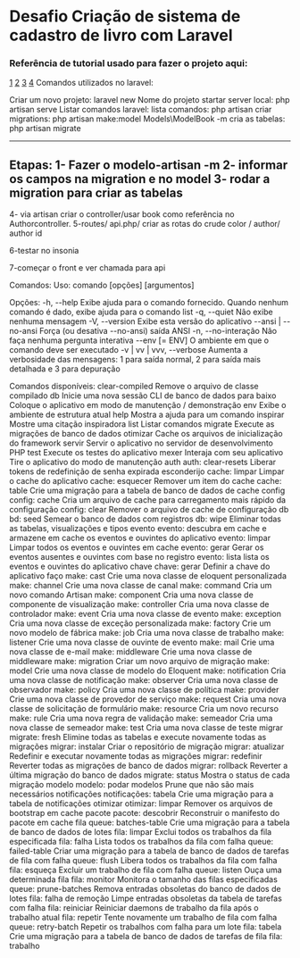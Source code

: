 # Desafio Criação de sistema de cadastro de livro com Laravel
### Referência de tutorial usado para fazer o projeto aqui: 

[1](https://bit.ly/31yAPOJ)
[2](https://www.toptal.com/laravel/restful-laravel-api-tutorial)
[3](https://www.devmedia.com.br/exemplo-pratico-regras-e-tipos-de-relacionamentos-sql-server-2008-parte-3/18409)
[4](https://dev.to/roxie/adding-and-removing-columns-from-existing-tables-using-laravel-migrations-389g)
Comandos utilizados no laravel:


Criar um novo projeto: laravel new Nome do projeto
startar server local: php artisan serve
Listar comandos laravel: lista comandos: php artisan
criar migrations: php artisan make:model Models\\ModelBook -m
cria as tabelas: php artisan migrate

---------------------------------------------------
Etapas:
1- Fazer o modelo-artisan -m
2- informar os campos na migration e no model
3- rodar a migration para criar as tabelas
-----------------------------------------------
4- via artisan criar o controller/usar book como referência no Authorcontroller.
5-routes/ api.php/ criar as rotas do crude color / author/ author id

6-testar no insonia 

7-começar o front e ver chamada para api











Comandos:
Uso:
  comando [opções] [argumentos]

Opções:
  -h, --help Exibe ajuda para o comando fornecido. Quando nenhum comando é dado, exibe ajuda para o comando list
  -q, --quiet Não exibe nenhuma mensagem
  -V, --version Exibe esta versão do aplicativo
      --ansi | --no-ansi Força (ou desativa --no-ansi) saída ANSI
  -n, --no-interação Não faça nenhuma pergunta interativa
      --env [= ENV] O ambiente em que o comando deve ser executado
  -v | vv | vvv, --verbose Aumenta a verbosidade das mensagens: 1 para saída normal, 2 para saída mais detalhada e 3 para depuração

Comandos disponíveis:
  clear-compiled Remove o arquivo de classe compilado
  db Inicie uma nova sessão CLI de banco de dados
  para baixo Coloque o aplicativo em modo de manutenção / demonstração
  env Exibe o ambiente de estrutura atual
  help Mostra a ajuda para um comando
  inspirar Mostre uma citação inspiradora
  list Listar comandos
  migrate Execute as migrações de banco de dados
  otimizar Cache os arquivos de inicialização do framework
  servir Servir o aplicativo no servidor de desenvolvimento PHP
  test Execute os testes do aplicativo
  mexer Interaja com seu aplicativo
  Tire o aplicativo do modo de manutenção
 auth
  auth: clear-resets Liberar tokens de redefinição de senha expirada
 esconderijo
  cache: limpar Limpar o cache do aplicativo
  cache: esquecer Remover um item do cache
  cache: table Crie uma migração para a tabela de banco de dados de cache
 config
  config: cache Cria um arquivo de cache para carregamento mais rápido da configuração
  config: clear Remover o arquivo de cache de configuração
 db
  bd: seed Semear o banco de dados com registros
  db: wipe Eliminar todas as tabelas, visualizações e tipos
 evento
  evento: descubra em cache e armazene em cache os eventos e ouvintes do aplicativo
  evento: limpar Limpar todos os eventos e ouvintes em cache
  evento: gerar Gerar os eventos ausentes e ouvintes com base no registro
  evento: lista lista os eventos e ouvintes do aplicativo
 chave
  chave: gerar Definir a chave do aplicativo
 faço
  make: cast Crie uma nova classe de eloquent personalizada
  make: channel Crie uma nova classe de canal
  make: command Cria um novo comando Artisan
  make: component Cria uma nova classe de componente de visualização
  make: controller Cria uma nova classe de controlador
  make: event Cria uma nova classe de evento
  make: exception Cria uma nova classe de exceção personalizada
  make: factory Crie um novo modelo de fábrica
  make: job Cria uma nova classe de trabalho
  make: listener Crie uma nova classe de ouvinte de evento
  make: mail Crie uma nova classe de e-mail
  make: middleware Crie uma nova classe de middleware
  make: migration Criar um novo arquivo de migração
  make: model Crie uma nova classe de modelo do Eloquent
  make: notification Cria uma nova classe de notificação
  make: observer Cria uma nova classe de observador
  make: policy Cria uma nova classe de política
  make: provider Crie uma nova classe de provedor de serviço
  make: request Cria uma nova classe de solicitação de formulário
  make: resource Cria um novo recurso
  make: rule Cria uma nova regra de validação
  make: semeador Cria uma nova classe de semeador
  make: test Cria uma nova classe de teste
 migrar
  migrate: fresh Elimine todas as tabelas e execute novamente todas as migrações
  migrar: instalar Criar o repositório de migração
  migrar: atualizar Redefinir e executar novamente todas as migrações
  migrar: redefinir Reverter todas as migrações de banco de dados
  migrar: rollback Reverter a última migração do banco de dados
  migrate: status Mostra o status de cada migração
 modelo
  modelo: podar modelos Prune que não são mais necessários
 notificações
  notificações: tabela Crie uma migração para a tabela de notificações
 otimizar
  otimizar: limpar Remover os arquivos de bootstrap em cache
 pacote
  pacote: descobrir Reconstruir o manifesto do pacote em cache
 fila
  queue: batches-table Crie uma migração para a tabela de banco de dados de lotes
  fila: limpar Exclui todos os trabalhos da fila especificada
  fila: falha Lista todos os trabalhos da fila com falha
  queue: failed-table Criar uma migração para a tabela de banco de dados de tarefas de fila com falha
  queue: flush Libera todos os trabalhos da fila com falha
  fila: esqueça Excluir um trabalho de fila com falha
  queue: listen Ouça uma determinada fila
  fila: monitor Monitora o tamanho das filas especificadas
  queue: prune-batches Remova entradas obsoletas do banco de dados de lotes
  fila: falha de remoção Limpe entradas obsoletas da tabela de tarefas com falha
  fila: reiniciar Reiniciar daemons de trabalho da fila após o trabalho atual
  fila: repetir Tente novamente um trabalho de fila com falha
  queue: retry-batch Repetir os trabalhos com falha para um lote
  fila: tabela Crie uma migração para a tabela de banco de dados de tarefas de fila
  fila: trabalho



